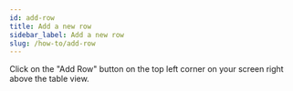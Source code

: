```yaml
---
id: add-row
title: Add a new row
sidebar_label: Add a new row
slug: /how-to/add-row
---
```


Click on the "Add Row" button on the top left corner on your screen right above the table view.